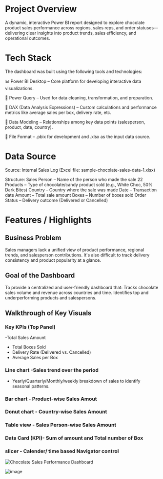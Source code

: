 # Project Overview
A dynamic, interactive Power BI report designed to explore chocolate product sales performance across regions, sales reps, and order statuses—delivering clear insights into product trends, sales efficiency, and operational outcomes.
# Tech Stack
The dashboard was built using the following tools and technologies:

📊 Power BI Desktop – Core platform for developing interactive data visualizations.

🧹 Power Query – Used for data cleaning, transformation, and preparation.

🧠 DAX (Data Analysis Expressions) – Custom calculations and performance metrics like average sales per box, delivery rate, etc.

🧩 Data Modeling – Relationships among key data points (salesperson, product, date, country).

📁 File Format – .pbix for development and .xlsx as the input data source.

# Data Source
Source: Internal Sales Log (Excel file: sample-chocolate-sales-data-1.xlsx)

Structure:
Sales Person – Name of the person who made the sale
22 Products – Type of chocolate/candy product sold (e.g., White Choc,  50% Dark Bites)
Country – Country where the sale was made
Date – Transaction date
Amount – Total sale amount
Boxes – Number of boxes sold
Order Status – Delivery outcome (Delivered or Cancelled)

# Features / Highlights
##  Business Problem
Sales managers lack a unified view of product performance, regional trends, and salesperson contributions. It's also difficult to track delivery consistency and product popularity at a glance.
## Goal of the Dashboard
To provide a centralized and user-friendly dashboard that:
Tracks chocolate sales volume and revenue across countries and time.
Identifies top and underperforming products and salespersons.
## Walkthrough of Key Visuals
### Key KPIs (Top Panel)

-Total Sales Amount
- Total Boxes Sold
- Delivery Rate (Delivered vs. Cancelled)
- Average Sales per Box

### Line chart -Sales trend over the period
- Yearly/Quarterly/Monthly/weekly breakdown of sales to identify seasonal patterns.
### Bar chart - Product-wise Sales Amout
### Donut chart - Country-wise Sales Amount
### Table view - Sales Person-wise Sales Amount
### Data Card (KPI)- Sum of amount and Total number of Box 
### slicer - Calender/ time based Navigator control


  
![Chocolate Sales Performance Dashboard](https://github.com/user-attachments/assets/362ec4e0-cb39-4c16-a408-3b05f1a4859b)

![image](https://github.com/user-attachments/assets/7d58a0cd-9263-4387-a95e-a610d3a0e17b)

